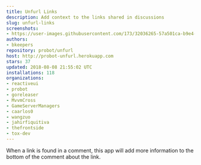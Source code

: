 ```yaml
---
title: Unfurl Links
description: Add context to the links shared in discussions
slug: unfurl-links
screenshots:
- https://user-images.githubusercontent.com/173/32036265-57a501ca-b9e4-11e7-9db3-52374fb7290c.png
authors:
- bkeepers
repository: probot/unfurl
host: http://probot-unfurl.herokuapp.com
stars: 37
updated: 2018-08-08 21:55:02 UTC
installations: 118
organizations:
- reactiveui
- probot
- goreleaser
- MvvmCross
- GameServerManagers
- caarlos0
- wangzuo
- jahirfiquitiva
- thefrontside
- tox-dev
---
```


When a link is found in a comment, this app will add more information to the bottom of the comment about the link.
